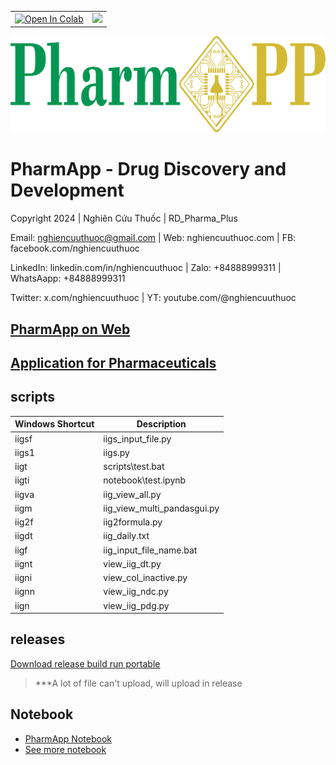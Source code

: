 <table align="center">
  <td>
    <a href="https://colab.research.google.com/github/nghiencuuthuoc/PharmApp/PharmApp.ipynb" target="_parent"><img src="https://colab.research.google.com/assets/colab-badge.svg" alt="Open In Colab"/></a>
  </td>
  <td>
    <a target="_blank" href="https://kaggle.com/kernels/welcome?src=https://github.com/nghiencuuthuoc/PharmApp/blob/master/PharmApp.ipynb"><img src="https://kaggle.com/static/images/open-in-kaggle.svg" /></a>
  </td>
</table>


![](./images/PharmApp-logo.png)
# PharmApp - Drug Discovery and Development
Copyright 2024 | Nghiên Cứu Thuốc | RD_Pharma_Plus

Email: nghiencuuthuoc@gmail.com | Web: nghiencuuthuoc.com | FB: facebook.com/nghiencuuthuoc 

LinkedIn: linkedin.com/in/nghiencuuthuoc | Zalo: +84888999311 | WhatsAapp: +84888999311

Twitter: x.com/nghiencuuthuoc | YT: youtube.com/@nghiencuuthuoc 

## [PharmApp on Web](http://www.nghiencuuthuoc.com/search/label/PharmApp)

## [Application for Pharmaceuticals](http://www.nghiencuuthuoc.com/search/label/Phan-mem)

## scripts

| Windows Shortcut | Description |
| ----------- | ----------- |
| iigsf | iigs_input_file.py |
| iigs1 |  iigs.py |
| iigt | scripts\test.bat |
| iigti | notebook\test.ipynb |
| iigva | iig_view_all.py |
| iigm | iig_view_multi_pandasgui.py |
| iig2f | iig2formula.py |
| iigdt |  iig_daily.txt |
| iigf | iig_input_file_name.bat |
| iignt | view_iig_dt.py | 
| iigni | view_col_inactive.py |
| iignn | view_iig_ndc.py |
| iign | view_iig_pdg.py |

## releases
[Download release build run portable](https://github.com/nghiencuuthuoc/PharmApp/releases)
> ***A lot of file can't upload, will upload in release
## Notebook
- [PharmApp Notebook](PharmApp.ipynb)
- [See more notebook](https://github.com/nghiencuuthuoc/PharmApp/notebook/)



